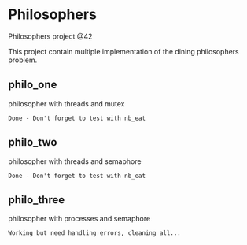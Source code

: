 # Philosophers
Philosophers project @42

This project contain multiple implementation of the dining philosophers problem.

## philo_one
philosopher with threads and mutex
```
Done - Don't forget to test with nb_eat
```

## philo_two
philosopher with threads and semaphore
```
Done - Don't forget to test with nb_eat
```

## philo_three
philosopher with processes and semaphore
```
Working but need handling errors, cleaning all...
```
